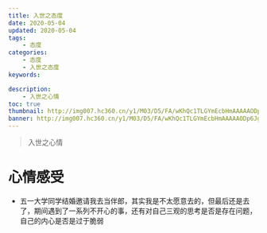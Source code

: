 ```yaml
---
title: 入世之态度
date: 2020-05-04
updated: 2020-05-04
tags:
    - 态度
categories:
    - 态度
    - 入世之态度
keywords: 

description: 
    - 入世之心情
toc: true
thumbnail: http://img007.hc360.cn/y1/M03/D5/FA/wKhQc1TLGYmEcbHmAAAAAODp6Jg943.jpg
banner: http://img007.hc360.cn/y1/M03/D5/FA/wKhQc1TLGYmEcbHmAAAAAODp6Jg943.jpg
---
```


> 入世之心情

<!-- more -->
# 心情感受
- 五一大学同学结婚邀请我去当伴郎，其实我是不太愿意去的，但最后还是去了，期间遇到了一系列不开心的事，还有对自己三观的思考是否是存在问题，自己的内心是否是过于脆弱